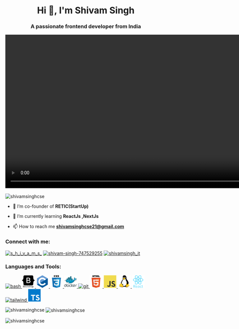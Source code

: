 <h1 align="center">Hi 👋, I'm Shivam Singh</h1>
<h3 align="center">A passionate frontend developer from India</h3>
<video autoplay muted style="width: 100vw; padding: 0; margin: 0;">
        <source src="/images/bannervideo.mp4" type="video/mp4">
    </video>
<p align="left"> <img src="https://komarev.com/ghpvc/?username=shivamsinghcse&label=Profile%20views&color=0e75b6&style=flat" alt="shivamsinghcse" /> </p>


- 🔭 I’m co-founder of **RETIC(StartUp)**

- 🌱 I’m currently learning **ReactJs ,NextJs**

- 📫 How to reach me **shivamsinghcse21@gmail.com**

<h3 align="left">Connect with me:</h3>
<p align="left">
<a href="https://twitter.com/s_h_i_v_a_m_s_" target="blank"><img align="center" src="https://raw.githubusercontent.com/rahuldkjain/github-profile-readme-generator/master/src/images/icons/Social/twitter.svg" alt="s_h_i_v_a_m_s_" height="30" width="40" /></a>
<a href="https://linkedin.com/in/shivam-singh-747529255" target="blank"><img align="center" src="https://raw.githubusercontent.com/rahuldkjain/github-profile-readme-generator/master/src/images/icons/Social/linked-in-alt.svg" alt="shivam-singh-747529255" height="30" width="40" /></a>
<a href="https://instagram.com/shivamsingh_it" target="blank"><img align="center" src="https://raw.githubusercontent.com/rahuldkjain/github-profile-readme-generator/master/src/images/icons/Social/instagram.svg" alt="shivamsingh_it" height="30" width="40" /></a>
</p>

<h3 align="left">Languages and Tools:</h3>
<p align="left"> <a href="https://www.gnu.org/software/bash/" target="_blank" rel="noreferrer"> <img src="https://www.vectorlogo.zone/logos/gnu_bash/gnu_bash-icon.svg" alt="bash" width="40" height="40"/> </a> <a href="https://getbootstrap.com" target="_blank" rel="noreferrer"> <img src="https://raw.githubusercontent.com/devicons/devicon/master/icons/bootstrap/bootstrap-plain-wordmark.svg" alt="bootstrap" width="40" height="40"/> </a> <a href="https://www.cprogramming.com/" target="_blank" rel="noreferrer"> <img src="https://raw.githubusercontent.com/devicons/devicon/master/icons/c/c-original.svg" alt="c" width="40" height="40"/> </a> <a href="https://www.w3schools.com/css/" target="_blank" rel="noreferrer"> <img src="https://raw.githubusercontent.com/devicons/devicon/master/icons/css3/css3-original-wordmark.svg" alt="css3" width="40" height="40"/> </a> <a href="https://www.docker.com/" target="_blank" rel="noreferrer"> <img src="https://raw.githubusercontent.com/devicons/devicon/master/icons/docker/docker-original-wordmark.svg" alt="docker" width="40" height="40"/> </a> <a href="https://git-scm.com/" target="_blank" rel="noreferrer"> <img src="https://www.vectorlogo.zone/logos/git-scm/git-scm-icon.svg" alt="git" width="40" height="40"/> </a> <a href="https://www.w3.org/html/" target="_blank" rel="noreferrer"> <img src="https://raw.githubusercontent.com/devicons/devicon/master/icons/html5/html5-original-wordmark.svg" alt="html5" width="40" height="40"/> </a> <a href="https://developer.mozilla.org/en-US/docs/Web/JavaScript" target="_blank" rel="noreferrer"> <img src="https://raw.githubusercontent.com/devicons/devicon/master/icons/javascript/javascript-original.svg" alt="javascript" width="40" height="40"/> </a> <a href="https://www.linux.org/" target="_blank" rel="noreferrer"> <img src="https://raw.githubusercontent.com/devicons/devicon/master/icons/linux/linux-original.svg" alt="linux" width="40" height="40"/> </a> <a href="https://reactjs.org/" target="_blank" rel="noreferrer"> <img src="https://raw.githubusercontent.com/devicons/devicon/master/icons/react/react-original-wordmark.svg" alt="react" width="40" height="40"/> </a> <a href="https://tailwindcss.com/" target="_blank" rel="noreferrer"> <img src="https://www.vectorlogo.zone/logos/tailwindcss/tailwindcss-icon.svg" alt="tailwind" width="40" height="40"/> </a> <a href="https://www.typescriptlang.org/" target="_blank" rel="noreferrer"> <img src="https://raw.githubusercontent.com/devicons/devicon/master/icons/typescript/typescript-original.svg" alt="typescript" width="40" height="40"/> </a> </p>

<p><img align="left" src="https://github-readme-stats.vercel.app/api/top-langs?username=shivamsinghcse&show_icons=true&locale=en&layout=compact" alt="shivamsinghcse" /></p>

<p>&nbsp;<img align="center" src="https://github-readme-stats.vercel.app/api?username=shivamsinghcse&show_icons=true&locale=en" alt="shivamsinghcse" /></p>

<p><img align="center" src="https://github-readme-streak-stats.herokuapp.com/?user=shivamsinghcse&" alt="shivamsinghcse" /></p>

